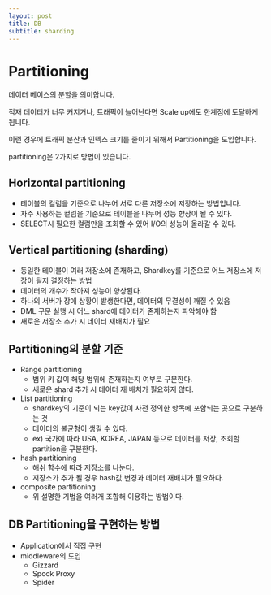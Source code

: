 ```yaml
---
layout: post
title: DB
subtitle: sharding
---
```

# Partitioning
데이터 베이스의 분할을 의미합니다.

적재 데이터가 너무 커지거나, 트래픽이 늘어난다면 Scale up에도 한계점에 도달하게 됩니다.

이런 경우에 트래픽 분산과 인덱스 크기를 줄이기 위해서 Partitioning을 도입합니다.



partitioning은 2가지로 방법이 있습니다.
## Horizontal partitioning
- 테이블의 컬럼을 기준으로 나누어 서로 다른 저장소에 저장하는 방법입니다.
- 자주 사용하는 컬럼을 기준으로 테이블을 나누어 성능 향상이 될 수 있다.
- SELECT시 필요한 컬럼만을 조회할 수 있어 I/O의 성능이 올라갈 수 있다.

## Vertical partitioning (sharding)
- 동일한 테이블이 여러 저장소에 존재하고, Shardkey를 기준으로 어느 저장소에 저장이 될지 결정하는 방법
- 데이터의 개수가 작아져 성능이 향상된다.
- 하나의 서버가 장애 상황이 발생한다면, 데이터의 무결성이 깨질 수 있음
- DML 구문 실행 시 어느 shard에 데이터가 존재하는지 파악해야 함
- 새로운 저장소 추가 시 데이터 재배치가 필요

## Partitioning의 분할 기준
- Range partitioning
    - 범위 키 값이 해당 범위에 존재하는지 여부로 구분한다.
    - 새로운 shard 추가 시 데이터 재 배치가 필요하지 않다.
- List partitioning
    - shardkey의 기준이 되는 key값이 사전 정의한 항목에 포함되는 곳으로 구분하는 것
    - 데이터의 불균형이 생길 수 있다.
    - ex) 국가에 따라 USA, KOREA, JAPAN 등으로 데이터를 저장, 조회할 partition을 구분한다.
- hash partitioning
    - 해쉬 함수에 따라 저장소를 나눈다.
    - 저장소가 추가 될 경우 hash값 변경과 데이터 재배치가 필요하다.
- composite partitioning
    - 위 설명한 기법을 여러개 조합해 이용하는 방법이다.

## DB Partitioning을 구현하는 방법
- Application에서 직접 구현
- middleware의 도입
    - Gizzard
    - Spock Proxy
    - Spider

